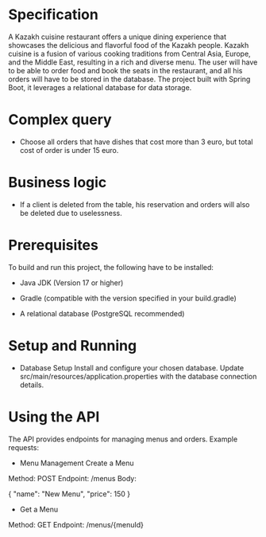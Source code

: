# Specification
A Kazakh cuisine restaurant offers a unique dining experience that showcases the delicious and flavorful food of the Kazakh people. Kazakh cuisine is a fusion of various cooking traditions from Central Asia, Europe, and the Middle East, resulting in a rich and diverse menu. The user will have to be able to order food and book the seats in the restaurant, and all his orders will have to be stored in the database. The project built with Spring Boot, it leverages a relational database for data storage.
# Complex query
- Choose all orders that have dishes that cost more than 3 euro, but total cost of order is under 15 euro.

# Business logic
- If a client is deleted from the table, his reservation and orders will also be deleted due to uselessness.

# Prerequisites
To build and run this project, the following have to be installed:

- Java JDK (Version 17 or higher)

- Gradle (compatible with the version specified in your build.gradle)

- A relational database (PostgreSQL recommended)

# Setup and Running
- Database Setup
Install and configure your chosen database.
Update src/main/resources/application.properties with the database connection details.

# Using the API
The API provides endpoints for managing menus and orders. Example requests:

- Menu Management
Create a Menu

Method: POST
Endpoint: /menus
Body:

{
  "name": "New Menu",
  "price": 150
}
- Get a Menu

Method: GET
Endpoint: /menus/{menuId}


